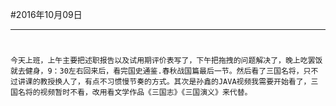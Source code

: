 #2016年10月09日
- - - - -
#
    今天上班，上午主要把述职报告以及试用期评价表写了，下午把拖拽的问题解决了，晚上吃罢饭就去健身，9：30左右回来后，看完国史通鉴.春秋战国篇最后一节。然后看了三国名将，只不过讲课的教授换人了，有点不习惯慢节奏的方式。其次是孙鑫的JAVA视频我需要开始看了，三国名将的视频暂时不看，改用看文学作品《三国志》《三国演义》来代替。